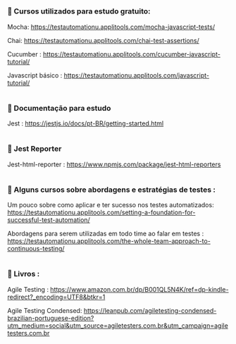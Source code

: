 
# <h3> 🚀 Cursos utilizados para estudo gratuito: </h3>


Mocha: https://testautomationu.applitools.com/mocha-javascript-tests/

Chai: https://testautomationu.applitools.com/chai-test-assertions/

Cucumber : https://testautomationu.applitools.com/cucumber-javascript-tutorial/

Javascript básico : https://testautomationu.applitools.com/javascript-tutorial/

# <h3> 🚀 Documentação para estudo </h3>

Jest : https://jestjs.io/docs/pt-BR/getting-started.html

# <h3> 🚀 Jest Reporter </h3>

Jest-html-reporter : https://www.npmjs.com/package/jest-html-reporters


# <h3> 🚀 Alguns cursos sobre abordagens e estratégias de testes :</h3>


Um pouco sobre como aplicar e ter sucesso nos testes automatizados:
https://testautomationu.applitools.com/setting-a-foundation-for-successful-test-automation/

Abordagens para serem utilizadas em todo time ao falar em testes :
https://testautomationu.applitools.com/the-whole-team-approach-to-continuous-testing/

# <h3>🚀 Livros : </h3>


Agile Testing : https://www.amazon.com.br/dp/B001QL5N4K/ref=dp-kindle-redirect?_encoding=UTF8&btkr=1

Agile Testing Condensed:  https://leanpub.com/agiletesting-condensed-brazilian-portuguese-edition?utm_medium=social&utm_source=agiletesters.com.br&utm_campaign=agiletesters.com.br
